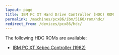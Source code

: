 ```yaml
---
layout: page
title: IBM PC XT Hard Drive Controller (HDC) ROM
permalink: /machines/pcx86/ibm/5160/rom/hdc/
redirect_from: /devices/pcx86/hdc/
---
```


The following HDC ROMs are available:

- [IBM PC XT Xebec Controller (1982)](IBM-XEBEC-1982.json5)
